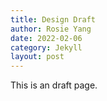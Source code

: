 ```yaml
---
title: Design Draft
author: Rosie Yang
date: 2022-02-06
category: Jekyll
layout: post
---
```


This is an draft page.
